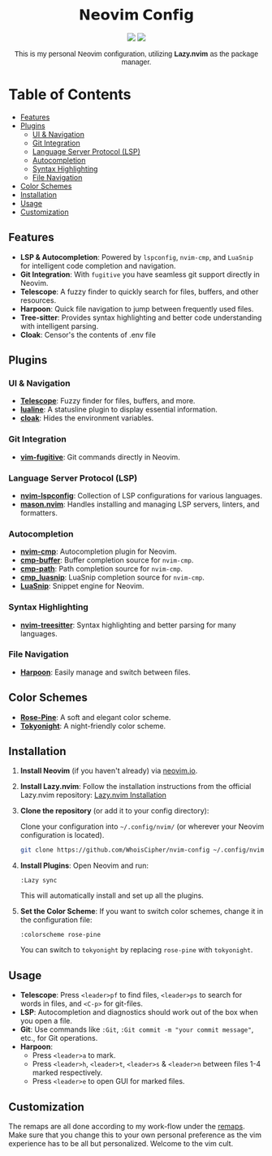  <div align= "center">
    <h1>𝗡𝗲𝗼𝘃𝗶𝗺 𝗖𝗼𝗻𝗳𝗶𝗴</h1>
    <img src="https://img.shields.io/badge/Nvim-130445?style=flat&logo=neovim" />
    <img src="https://img.shields.io/badge/Lua-0b9fbd?style=flat&logo=lua&logoColor=6B6BB3" />
    <p style="font-family: sans-serif;">This is my personal Neovim configuration, utilizing <strong>Lazy.nvim</strong> as the package manager.</p>
 </div>

# Table of Contents

- [Features](#features)
- [Plugins](#plugins)
  - [UI & Navigation](#ui--navigation)
  - [Git Integration](#git-integration)
  - [Language Server Protocol (LSP)](#language-server-protocol-lsp)
  - [Autocompletion](#autocompletion)
  - [Syntax Highlighting](#syntax-highlighting)
  - [File Navigation](#file-navigation)
- [Color Schemes](#color-schemes)
- [Installation](#installation)
- [Usage](#usage)
- [Customization](#customization)


## Features

- **LSP & Autocompletion**: Powered by `lspconfig`, `nvim-cmp`, and `LuaSnip` for intelligent code completion and navigation.
- **Git Integration**: With `fugitive` you have seamless git support directly in Neovim.
- **Telescope**: A fuzzy finder to quickly search for files, buffers, and other resources.
- **Harpoon**: Quick file navigation to jump between frequently used files.
- **Tree-sitter**: Provides syntax highlighting and better code understanding with intelligent parsing.
- **Cloak**: Censor's the contents of .env file

## Plugins

### UI & Navigation
- **[Telescope](https://github.com/nvim-telescope/telescope.nvim)**: Fuzzy finder for files, buffers, and more.
- **[lualine](https://github.com/nvim-lualine/lualine.nvim)**: A statusline plugin to display essential information.
- **[cloak](https://github.com/laytan/cloak.nvim)**: Hides the environment variables.

### Git Integration
- **[vim-fugitive](https://github.com/tpope/vim-fugitive)**: Git commands directly in Neovim.

### Language Server Protocol (LSP)
- **[nvim-lspconfig](https://github.com/neovim/nvim-lspconfig)**: Collection of LSP configurations for various languages.
- **[mason.nvim](https://github.com/williamboman/mason.nvim)**: Handles installing and managing LSP servers, linters, and formatters.

### Autocompletion
- **[nvim-cmp](https://github.com/hrsh7th/nvim-cmp)**: Autocompletion plugin for Neovim.
- **[cmp-buffer](https://github.com/hrsh7th/cmp-buffer)**: Buffer completion source for `nvim-cmp`.
- **[cmp-path](https://github.com/hrsh7th/cmp-path)**: Path completion source for `nvim-cmp`.
- **[cmp_luasnip](https://github.com/saadparwaiz1/cmp_luasnip)**: LuaSnip completion source for `nvim-cmp`.
- **[LuaSnip](https://github.com/L3MON4D3/LuaSnip)**: Snippet engine for Neovim.

### Syntax Highlighting
- **[nvim-treesitter](https://github.com/nvim-treesitter/nvim-treesitter)**: Syntax highlighting and better parsing for many languages.

### File Navigation
- **[Harpoon](https://github.com/ThePrimeagen/harpoon)**: Easily manage and switch between files.

## Color Schemes
- **[Rose-Pine](https://github.com/rose-pine/neovim)**: A soft and elegant color scheme.
- **[Tokyonight](https://github.com/folke/tokyonight.nvim)**: A night-friendly color scheme.

## Installation

1. **Install Neovim** (if you haven't already) via [neovim.io](https://neovim.io/).

2. **Install Lazy.nvim**:
   Follow the installation instructions from the official Lazy.nvim repository:
   [Lazy.nvim Installation](https://github.com/folke/lazy.nvim)

3. **Clone the repository** (or add it to your config directory):

   Clone your configuration into `~/.config/nvim/` (or wherever your Neovim configuration is located).

   ```bash
   git clone https://github.com/WhoisCipher/nvim-config ~/.config/nvim
   ```

4. **Install Plugins**:
   Open Neovim and run:

   ```vim
   :Lazy sync
   ```

   This will automatically install and set up all the plugins.

5. **Set the Color Scheme**:
   If you want to switch color schemes, change it in the configuration file:

   ```vim
   :colorscheme rose-pine
   ```

   You can switch to `tokyonight` by replacing `rose-pine` with `tokyonight`.

## Usage

- **Telescope**: Press `<leader>pf` to find files, `<leader>ps` to search for words in files, and `<C-p>` for git-files.
- **LSP**: Autocompletion and diagnostics should work out of the box when you open a file.
- **Git**: Use commands like `:Git`, `:Git commit -m "your commit message"`, etc., for Git operations.
- **Harpoon**:
    - Press `<leader>a` to mark.
    - Press `<leader>h`, `<leader>t`, `<leader>s` & `<leader>n` between files 1-4 marked respectively.
    - Press `<leader>e` to open GUI for marked files.

## Customization

The remaps are all done according to my work-flow under the [remaps](lua/setup/remap.lua). Make sure that you change this to your own personal preference as the vim experience has to be all but personalized. Welcome to the vim cult.
